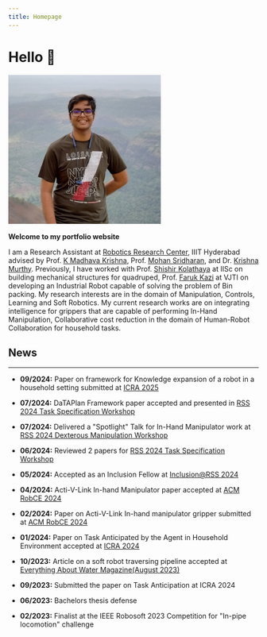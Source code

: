 ```yaml
---
title: Homepage
---
```


# Hello 👋

<img src="/images/site_img.jpg" height="300px">
<!-- [Example_image](/static/profile_pic.png) -->

**Welcome to my portfolio website**

I am a Research Assistant at [Robotics Research Center](https://robotics.iiit.ac.in/), IIIT Hyderabad advised by Prof. [K Madhava Krishna](https://faculty.iiit.ac.in/~mkrishna/), Prof. [Mohan Sridharan](https://homepages.inf.ed.ac.uk/msridhar/), and Dr. [Krishna Murthy](https://krrish94.github.io/). Previously, I have worked with Prof. [Shishir Kolathaya](https://www.shishirny.com/) at IISc on building mechanical structures for quadruped, Prof. [Faruk Kazi](https://in.linkedin.com/in/dr-faruk-kazi-vjti) at VJTI on developing an Industrial Robot capable of solving the problem of Bin packing. My research interests are in the domain of Manipulation, Controls, Learning and Soft Robotics. My current research works are on integrating intelligence for grippers that are capable of performing In-Hand Manipulation, Collaborative cost reduction in the domain of Human-Robot Collaboration for household tasks. 

## News
<hr>

* <b>09/2024:</b> Paper on framework for Knowledge expansion of a robot in a household setting submitted at [ICRA 2025](https://2025.ieee-icra.org/)

* <b>07/2024:</b> DaTAPlan Framework paper accepted and presented in [RSS 2024 Task Specification Workshop](https://sites.google.com/view/rss-taskspec)

* <b>07/2024:</b> Delivered a "Spotlight" Talk for In-Hand Manipulator work at [RSS 2024 Dexterous Manipulation Workshop](https://dex-manipulation.github.io/rss2024)

* <b>06/2024:</b> Reviewed 2 papers for [RSS 2024 Task Specification Workshop](https://sites.google.com/view/rss-taskspec)

* <b>05/2024:</b> Accepted as an Inclusion Fellow at [Inclusion@RSS 2024](https://roboticsconference.org/program/inclusion/)

* <b>04/2024:</b> Acti-V-Link In-hand Manipulator paper accepted at [ACM RobCE 2024](https://www.robce.org/)

<!-- * <b>04/2024:</b> DaTAPlan Framework paper accepted in [Cooking Robotics Workshop](https://sites.google.com/view/icra2024cookingrobotics/accepted-works?authuser=0), ICRA 2024 -->

<!-- * <b>03/2024:</b> Paper on Task Anticipation by the robot in a Human-Robot Collaboration setting submitted at [IROS 2024](https://iros2024-abudhabi.org/) -->

* <b>02/2024:</b> Paper on Acti-V-Link In-hand manipulator gripper submitted at [ACM RobCE 2024](https://www.robce.org/)

* <b>01/2024:</b> Paper on Task Anticipated by the Agent in Household Environment accepted at [ICRA 2024](https://2024.ieee-icra.org/)

* <b>10/2023:</b> Article on a soft robot traversing pipeline accepted at [Everything About Water Magazine(August 2023)](https://www.eawater.com/emagazine/)

* <b>09/2023:</b> Submitted the paper on Task Anticipation at ICRA 2024

* <b>06/2023:</b> Bachelors thesis defense

* <b>02/2023:</b> Finalist at the IEEE Robosoft 2023 Competition for "In-pipe locomotion" challenge
